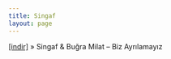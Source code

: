 ```yaml
---
title: Singaf
layout: page
---
```


<a href="https://cloud.mail.ru/public/91bb5ee9a637/Bu%C4%9Fra%20Milat%20%26%20Singaf%20-%20Biz%20Ayr%C4%B1lamay%C4%B1z" target="_blank">[indir]</a>  »  Singaf & Buğra Milat &#8211; Biz Ayrılamayız